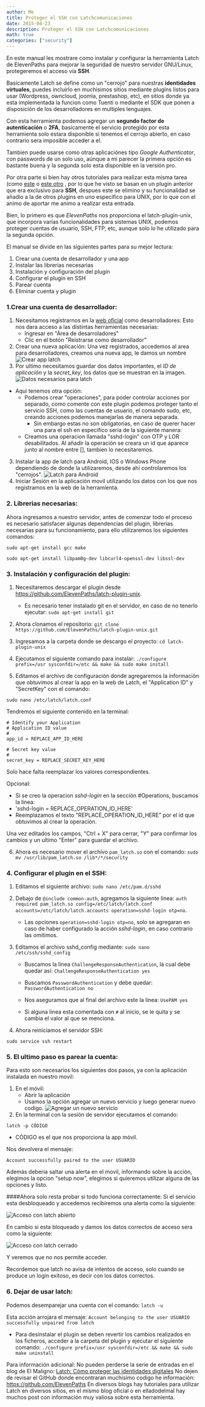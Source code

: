 ```yaml
---
author: Me
title: Proteger el SSH con Latchcomunicaciones
date: 2015-04-23
description: Proteger el SSH con Latchcomunicaciones
math: true
categories: ["security"]
---
```


En este manual les mostrare como instalar y configurar la herramienta Latch de ElevenPaths para mejorar la seguridad de nuestro servidor GNU/Linux, protegeremos el acceso vía **SSH**.

Basicamente Latch se define como un "cerrojo" para nuestras **identidades virtuales**, puedes incluirlo en muchisimos sitios mediante plugins listos para usar (Wordpress, owncloud, joomla, prestashop, etc), en sitios donde ya esta implementada la funcion como Tuenti o mediante el SDK que ponen a disposición de los desarrolladores en multiples lenguajes.

Con esta herramienta podemos agregar un **segundo factor de autenticación** o **2FA**, basicamente el servicio protegido por esta herramienta solo estara disponible si tenemos el cerrojo abierto, en caso contrario sera imposible acceder a el.

Tambien puede usarse como otras aplicaciónes tipo *Google Authenticator*, con passwords de un solo uso, aúnque a mi parecer la primera opción es bastante buena y la segunda solo esta disponible en la versión pro.

Por otra parte si bien hay otros tutoriales para realizar esta misma tarea (como [este](http://www.dexa-dev.com/securizando-un-vps-con-latch-i/) o [este otro](http://www.hackplayers.com/2014/01/securizando-openssh-mode-paranoico-2.html)  , por lo que he visto se basan en un plugin anterior que era exclusivo para **SSH**, despues este se elimino y su funcionalidad se añadio a la de otros plugins en uno especifico para UNIX, por lo que con el animo de aportar me animo a realizar esta entrada.

Bien, lo primero es que *ElevenPaths* nos proporciona el latch-plugin-unix, que incorpora varias funcionalidades para sistemas UNIX, podemos proteger cuentas de usuario, SSH, FTP, etc, aunque solo lo he utilizado para la segunda opción.

El manual se divide en las siguientes partes para su mejor lectura:

1. Crear una cuenta de desarrollador y una app
2. Instalar las librerias necesarias
3. Instalación y configuración del plugin
4. Configurar el plugin en SSH
5. Parear cuenta
6. Eliminar cuenta y plugin

### 1.Crear una cuenta de desarrollador:

1. Necesitamos registrarnos en la [web oficial](https://latch.elevenpaths.com) como desarrolladores: Esto nos dara acceso a las distintas herramientas necesarias:
	* Ingresar en "Área de desarroladores"
    * Clic en el botón "Reistrarse como desarrollador"
2. Crear una nueva aplicación: Una vez registrados, accedemos al area para desarrolladores, creamos una nueva app, le damos un nombre
![Crear app latch](https://res.cloudinary.com/escribocodigo/image/upload/c_scale,h_262/v1428901247/crear_app_latch_lsprmo.png)
3. Por ultimo necesitamos guardar dos datos importantes, el *ID de aplicación* y la *secret_key*, los datos que se muestran en la imagen.
![Datos necesarios para latch](https://res.cloudinary.com/escribocodigo/image/upload/c_scale,h_255/v1428901249/Datos_de_la_app_unvvbb.png)

* Aqui tenemos otra opción:
	* Podemos crear "operaciones", para poder controlar acciones por separado, como comente con este plugin podemos proteger tanto el servicio SSH, como las cuentas de usuario, el comando sudo, etc, creando acciones podemos manejarlas de manera separada.
		* Sin embargo estas no son obligatorias, en caso de querer hacer una para el ssh en especifico seria de la siguiente manera:
	* Creamos una operacion llamada "sshd-login" con OTP y LOR desabilitados. Al añadir la operación se creara un id que aparece junto al nombre entre [], tambien lo necesitaremos.

3. Instalar la app de latch para Android, IOS o Windows Phone dependiendo de donde la utilizaremos, desde ahí controlaremos los "cerrojos".
![Latch para Android](https://res.cloudinary.com/escribocodigo/image/upload/c_scale,h_302/v1428901250/latch_android_jyd5in.jpg)
4. Iniciar Sesión en la aplicación movil utilizando los datos con los que nos registramos en la web de la herramienta.

### 2. Librerias necesarias:

Ahora ingresamos a nuestro servidor, antes de comenzar todo el proceso es necesario satisfacer algunas dependencias del plugin, librerias necesarias para su funcionamiento, para ello utilizaremos los siguientes comandos:

`sudo apt-get install gcc make`

`sudo apt-get install libpam0g-dev libcurl4-openssl-dev libssl-dev`

### 3. Instalación y configuración del plugin:

1. Necesitaremos descargar el plugin desde https://github.com/ElevenPaths/latch-plugin-unix.
	* Es necesario tener instalado git en el servidor, en caso de no tenerlo ejecutar: `sudo apt-get install git`

2. Ahora clonamos el repositorio:
`git clone https://github.com/ElevenPaths/latch-plugin-unix.git`
3. Ingresamos a la carpeta donde se descargo el proyecto:
`cd latch-plugin-unix`
4. Ejecutamos el siguiente comando para instalar:
`./configure prefix=/usr sysconfdir=/etc && make && sudo make install`

5. Editamos el archivo de configuración donde agregaremos la información que obtuvimos al crear la app en la web de Latch, el  "Application ID" y "SecretKey" con el comando:

`sudo nano /etc/latch/latch.conf`

Tendremos el siguiente contenido en la terminal:

```language-bash
# Identify your Application
# Application ID value
#
app_id = REPLACE_APP_ID_HERE

# Secret key value
#
secret_key = REPLACE_SECRET_KEY_HERE
```

Solo hace falta reemplazar los valores correspondientes.

Opcional:

* Si se creo la operacion *sshd-login* en la sección #Operations, buscamos la linea:
* 'sshd-login = REPLACE_OPERATION_ID_HERE'
* Reemplazamos el texto "REPLACE_OPERATION_ID_HERE" por el id que obtuvimos al crear la operación.

Una vez editados los campos, "Ctrl + X" para cerrar, "Y" para confirmar los cambios y un ultimo "Enter" para guardar el archivo.

6. Ahora es necesario mover el archivo `pam_latch.so` con el comando:
`sudo mv /usr/lib/pam_latch.so /lib*/*/security`

### 4. Configurar el plugin en el SSH:

1. Editamos el siguiente archivo:
`sudo nano /etc/pam.d/sshd`

2. Debajo de `@include common-auth`, agregamos la siguiente linea:
`auth	   required	pam_latch.so config=/etc/latch/latch.conf accounts=/etc/latch/latch.accounts operation=sshd-login otp=no`.

	* Las opciones `operation=sshd-login otp=no`, solo se agregaran en caso de haber configurado la acción *sshd-login*, en caso contrario las omitimos.

3. Editamos el archivo sshd_config mediante:
`sudo nano /etc/ssh/sshd_config `

	* Buscamos la linea `ChallengeResponseAuthentication`, la cual debe quedar así:
`ChallengeResponseAuthentication yes`

	* Buscamos `PasswordAuthentication` y debe quedar:
`PasswordAuthentication no`

	* Nos aseguramos que al final del archivo este la linea:
`UsePAM yes`

	* Si alguna linea esta comentada con `#` al inicio, se le quita y se cambia el valor al que se menciona.

4. Ahora reiniciamos el servidor SSH:

`sudo service ssh restart`

### 5. El ultimo paso es parear la cuenta:

Para esto son necesarios los siguientes dos pasos, ya con la aplicación instalada en nuestro movil:

1. En el móvil:
	* Abrir la aplicación
	* Usamos la opción agregar un nuevo servicio y luego generar nuevo codigo.
![Agregar un nuevo servicio](https://res.cloudinary.com/escribocodigo/image/upload/c_scale,h_331/v1428901249/generar_codigo_wtr078.jpg)
2. En la terminal con la sesión de servidor ejecutamos el comando:

`latch -p CÓDIGO`

* CÓDIGO es el que nos proporciona la app móvil.

Nos devolvera el mensaje:

`Account successfully paired to the user USUARIO`

Además deberia saltar una alerta en el movil, informando sobre la acción, elegimos la opcion "setup now", elegimos si quieremos utilizar alguna de las opciones y listo.

####Ahora solo resta probar si todo funciona correctamente:
Si el servicio esta desbloqueado y accedemos recibiremos una alerta como la siguiente:

![Acceso con latch abierto](https://res.cloudinary.com/escribocodigo/image/upload/c_scale,h_360/v1428901249/cerrojo_abierto_ulzekd.jpg)

En cambio si esta bloqueado y damos los datos correctos de acceso sera como la siguiente:

![Acceso con latch cerrado](https://res.cloudinary.com/escribocodigo/image/upload/c_scale,h_360/v1428901249/cerrojo_cerrado_q0hc5p.jpg)

Y veremos que no nos permite acceder.

Recordemos que latch no avisa de intentos de acceso, solo cuando se produce un login exitoso, es decir con los datos correctos.

### 6. Dejar de usar latch:

Podemos desemparejar una cuenta con el comando:
`latch -u`

Esta acción arrojara el mensaje:
`Account belonging to the user USUARIO successfully unpaired from latch`

* Para desinstalar el plugin se deben revertir los cambios realizados en los ficheros, acceder a la carpeta del plugin y ejecutar el siguiente comando:
`./configure prefix=/usr sysconfdir=/etc && make && sudo make uninstall`

Para información adicional:
No pueden perderse la serie de entradas en el blog de El Maligno: [Latch: Cómo proteger las identidades digitales](http://www.elladodelmal.com/2013/12/como-proteger-las-identidades-digitales.html)
No dejen de revisar el GitHub donde encontraran muchisimo codigo he información: https://github.com/ElevenPaths
En diversos blogs hay tutoriales para utilizar Latch en diversos sitios, en el mismo blog oficial o en elladodelmal hay muchos post con información muy valiosa sobre esta herramienta.
